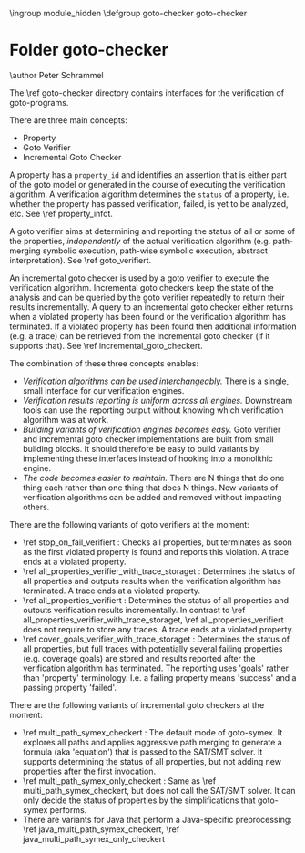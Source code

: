 \ingroup module_hidden
\defgroup goto-checker goto-checker

# Folder goto-checker

\author Peter Schrammel

The \ref goto-checker directory contains interfaces for the verification of
goto-programs.

There are three main concepts:
* Property
* Goto Verifier
* Incremental Goto Checker

A property has a `property_id` and identifies an assertion that is either
part of the goto model or generated in the course of executing the verification
algorithm. A verification algorithm determines the `status` of a property,
i.e. whether the property has passed verification, failed, is yet to be
analyzed, etc. See \ref property_infot.

A goto verifier aims at determining and reporting
the status of all or some of the properties, _independently_ of the
actual verification algorithm (e.g. path-merging symbolic execution,
path-wise symbolic execution, abstract interpretation).
See \ref goto_verifiert.

An incremental goto checker is used by a goto verifier to execute the
verification algorithm. Incremental goto checkers keep the state of the
analysis and can be queried by the goto verifier repeatedly to return
their results incrementally. A query to an incremental goto checker
either returns when a violated property has been found or the
verification algorithm has terminated. If a violated property has been
found then additional information (e.g. a trace) can be retrieved
from the incremental goto checker (if it supports that).
See \ref incremental_goto_checkert.

The combination of these three concepts enables:
* _Verification algorithms can be used interchangeably._
  There is a single, small interface for our verification engines.
* _Verification results reporting is uniform across all engines._
  Downstream tools can use the reporting output without knowing
  which verification algorithm was at work.
* _Building variants of verification engines becomes easy._
  Goto verifier and incremental goto checker implementations are built from
  small building blocks. It should therefore be easy to build variants
  by implementing these interfaces instead of hooking into a monolithic engine.
* _The code becomes easier to maintain._
  There are N things that do one thing each rather than one thing that does
  N things. New variants of verification algorithms can be added and removed
  without impacting others.

There are the following variants of goto verifiers at the moment:
* \ref stop_on_fail_verifiert : Checks all properties, but terminates
  as soon as the first violated property is found and reports this violation.
  A trace ends at a violated property.
* \ref all_properties_verifier_with_trace_storaget : Determines the status of
  all properties and outputs results when the verification algorithm has
  terminated. A trace ends at a violated property.
* \ref all_properties_verifiert : Determines the status of all properties and
  outputs verification results incrementally. In contrast to
  \ref all_properties_verifier_with_trace_storaget,
  \ref all_properties_verifiert does not require to store any traces.
  A trace ends at a violated property.
* \ref cover_goals_verifier_with_trace_storaget : Determines the status of
  all properties, but full traces with potentially several failing properties
  (e.g. coverage goals) are stored and results reported after the
  verification algorithm has terminated.
  The reporting uses 'goals' rather than 'property' terminology. I.e.
  a failing property means 'success' and a passing property 'failed'.

There are the following variants of incremental goto checkers at the moment:
* \ref multi_path_symex_checkert : The default mode of goto-symex. It explores
  all paths and applies aggressive path merging to generate a formula
  (aka 'equation') that is passed to the SAT/SMT solver. It supports
  determining the status of all properties, but not adding new properties
  after the first invocation.
* \ref multi_path_symex_only_checkert : Same as \ref multi_path_symex_checkert,
  but does not call the SAT/SMT solver. It can only decide the status of
  properties by the simplifications that goto-symex performs.
* There are variants for Java that perform a Java-specific preprocessing:
  \ref java_multi_path_symex_checkert,
  \ref java_multi_path_symex_only_checkert
